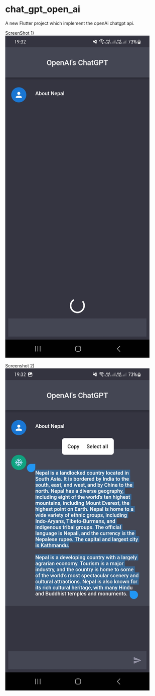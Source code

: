 # chat_gpt_open_ai

A new Flutter project which implement the openAi chatgpt api.


ScreenShot 1)
![ChatGPT](https://github.com/rahulkushwaha482/chat_gpt/blob/main/Screenshot_20230114_193230.jpg)

Screenshot 2)
![ChatGPT](https://github.com/rahulkushwaha482/chat_gpt/blob/main/Screenshot_20230114_193246.jpg)






